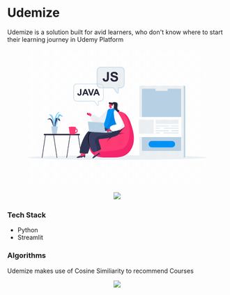 # Udemize

Udemize is a solution built for avid learners, who don't know where to start their learning journey in Udemy Platform

<p align="center">
  <img style="width:26rem; height:auto" src="https://raw.githubusercontent.com/Elanza-48/Elanza-48/41a4790484e268102dfdab2b7c59d440d3ffafab/resources/img/coders-prog.gif"/>
</p>

<p align="center">
  <img style="width:26rem; height:auto" src="https://giphy.com/gifs/smu-ellipsis-smuellipsis-USV0ym3bVWQJJmNu3N"/>
</p>

<h3> Tech Stack </h3>

<ul>
  <li>Python</li>
  <li>Streamlit</li>
</ul>

<h3> Algorithms </h3>

<p> Udemize makes use of Cosine Similiarity to recommend Courses </p>
<p align="center">
  <img style="width:26rem; height:auto" src="https://miro.medium.com/max/1200/1*xI0oSG9glHk7SNyfJLL4eg.png">
</p>


